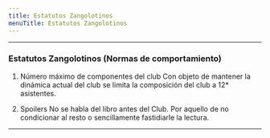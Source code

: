 ```yaml
---
title: Estatutos Zangolotinos
menuTitle: Estatutos Zangolotinos
---
```

***
### Estatutos Zangolotinos (Normas de comportamiento)


1. Número máximo de componentes del club
Con objeto de mantener la dinámica actual del club se limita la composición del club a 12* asistentes.

2. Spoilers
No se habla del libro antes del Club. Por aquello de no condicionar al resto o sencillamente fastidiarle la lectura. 
    
***